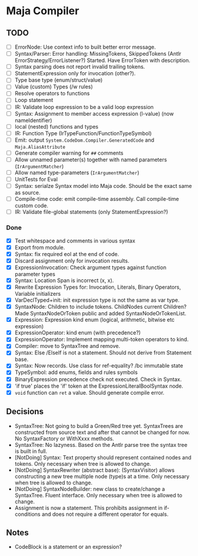 ﻿# Maja Compiler

## TODO

- [ ] ErrorNode: Use context info to built better error message.
- [ ] Syntax/Parser: Error handling: MissingTokens, SkippedTokens (Antlr ErrorStrategy/ErrorListener?)
Started. Have ErrorToken with description.
- [ ] Syntax parsing does not report invalid trailing tokens.
- [ ] StatementExpression only for invocation (other?).
- [ ] Type base type (enum/struct/value)
- [ ] Value (custom) Types (/w rules)
- [ ] Resolve operators to functions
- [ ] Loop statement
- [ ] IR: Validate loop expression to be a valid loop expression
- [ ] Syntax: Assignment to member access expression (l-value) (now nameIdentifier)
- [ ] local (nested) functions and types
- [ ] IR: Function Type (IrTypeFunction/FunctionTypeSymbol)
- [ ] Emit: output `System.CodeDom.Compiler.GeneratedCode` and `Maja.AliasAttribute`
- [ ] Generate compiler warning for `##` comments
- [ ] Allow unnamed parameter(s) together with named parameters (`IrArgumentMatcher`)
- [ ] Allow named type-parameters (`IrArgumentMatcher`)
- [ ] UnitTests for Eval
- [ ] Syntax: serialze Syntax model into Maja code. Should be the exact same as source.
- [ ] Compile-time code: emit compile-time assembly. Call compile-time custom code.
- [ ] IR: Validate file-global statements (only StatementExpression?)

### Done

- [x] Test whitespace and comments in various syntax
- [x] Export from module.
- [x] Syntax: fix required eol at the end of code.
- [x] Discard assignment only for invocation results.
- [x] ExpressionInvocation: Check argument types against function parameter types
- [x] Syntax: Location Span is incorrect (x, x).
- [x] Rewrite Expression Types for: Invocation, Literals, Binary Operators, Variable initializers
- [x] VarDeclTyped+init: init expression type is not the same as var type.
- [x] SyntaxNode: Children to include tokens. ChildNodes current Children?
Made SyntaxNodeOrToken public and added SyntaxNodeOrTokenList.
- [x] Expression: Expression kind enum (logical, arithmetic, bitwise etc expression)
- [x] ExpressionOperator: kind enum (with precedence?)
- [x] ExpressionOperator: Implement mapping multi-token operators to kind.
- [x] Compiler: move to SyntaxTree and remove.
- [x] Syntax: Else /ElseIf is not a statement. Should not derive from Statement base.
- [x] Syntax: Now records. Use class for ref-equality? /bc immutable state
- [x] TypeSymbol: add enums, fields and rules symbols
- [x] BinaryExpression precedence check not executed. Check in Syntax.
- [x] 'if true' places the 'if' token at the ExpressionLiteralBoolSyntax node.
- [x] `void` function can `ret` a value. Should generate compile error.

## Decisions

- SyntaxTree: Not going to build a Green/Red tree yet.
SyntaxTrees are constructed from source text and after that cannot be changed for now.
No SyntaxFactory or WithXxxx methods.
- SyntaxTree: No lazyness.
Based on the Antlr parse tree the syntax tree is built in full.
- [NotDoing] Syntax: Text property should represent contained nodes and tokens.
Only necessary when tree is allowed to change.
- [NotDoing] SyntaxRewriter (abstract base): (SyntaxVisitor) allows constructing a new tree multiple node (type)s at a time.
Only necessary when tree is allowed to change.
- [NotDoing] SyntaxNodeBuilder: new class to create/change a SyntaxTree. Fluent interface.
Only necessary when tree is allowed to change.
- Assignment is now a statement. This prohibits assignment in if-conditions and does not require a different operator for equals.

## Notes

- CodeBlock is a statement or an expression?
